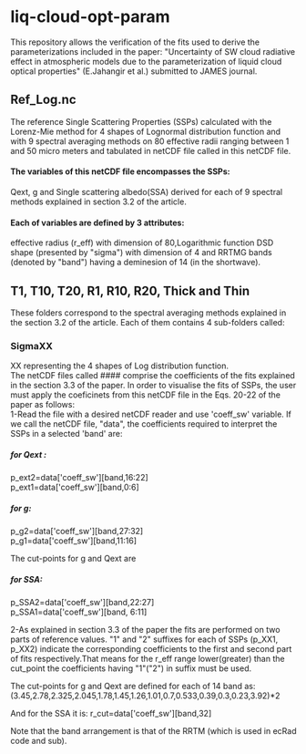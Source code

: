 # liq-cloud-opt-param
This repository allows the verification of the fits used to derive the parameterizations included in the paper: "Uncertainty of SW cloud radiative effect in atmospheric models due to the parameterization of liquid cloud optical properties" (E.Jahangir et al.) submitted to JAMES journal.

## Ref_Log.nc 
The reference Single Scattering Properties (SSPs) calculated with the Lorenz-Mie method for 4 shapes of Lognormal distribution function and with 9 spectral averaging methods on 80 effective radii ranging between 1 and 50 micro meters and tabulated in netCDF file called in this netCDF file.

#### The variables of this netCDF file encompasses the SSPs:
Qext, g and Single scattering albedo(SSA) derived for each of 9 spectral methods explained in section 3.2 of the article.

#### Each of variables are defined by 3 attributes:
effective radius (r_eff) with dimension of 80,Logarithmic function DSD shape (presented by "sigma") with dimension of 4
and RRTMG bands (denoted by "band") having a deminesion of 14 (in the shortwave).

## T1, T10, T20, R1, R10, R20, Thick and Thin
These folders correspond to the spectral averaging methods explained in the section 3.2 of the article. Each of them contains 4 sub-folders  called:
### SigmaXX
XX representing the 4 shapes of Log distribution function.   
The netCDF files called #### comprise the coefficients of the fits explained in the section 3.3 of the paper. In order to visualise the fits of SSPs, the user must apply the coeficinets from this netCDF file in the Eqs. 20-22 of the paper as follows:\
1-Read the file with a desired netCDF reader and use 'coeff_sw' variable.
If we call the netCDF file, "data", the coefficients required to interpret the SSPs in a selected 'band' are:

##### for Qext :
p_ext2=data['coeff_sw'][band,16:22]        
p_ext1=data['coeff_sw'][band,0:6] 

##### for g:
p_g2=data['coeff_sw'][band,27:32]  
p_g1=data['coeff_sw'][band,11:16]

The cut-points for g and Qext are

##### for SSA:

p_SSA2=data['coeff_sw'][band,22:27] \
p_SSA1=data['coeff_sw'][band, 6:11]



2-As explained in section 3.3 of the paper the fits are performed on two parts of reference values. 
"1" and "2" suffixes for each of SSPs (p_XX1, p_XX2) indicate the corresponding coefficients to the first and second part of fits respectively.That means for the r_eff range lower(greater) than the cut_point the coefficients having "1"("2") in suffix must be used.


The cut-points for g and Qext are defined for each of 14 band as:\
(3.45,2.78,2.325,2.045,1.78,1.45,1.26,1.01,0.7,0.533,0.39,0.3,0.23,3.92)*2

And for the SSA it is:
r_cut=data['coeff_sw'][band,32]


Note that the band arrangement is that of the RRTM (which is used in ecRad code and sub). 

